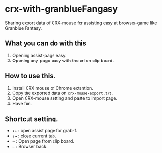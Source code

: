 # crx-with-granblueFangasy

Sharing export data of CRX-mouse for assisting easy at browser-game like Granblue Fantasy.

## What you can do with this
1. Opening assist-page easy.
2. Opening any-page easy with the url on clip board.

## How to use this.
1. Install CRX mouse of Chrome extention.
2. Copy the exported data on `crx-mouse-export.txt`.
3. Open CRX-mouse setting and paste to import page.
4. Have fun.

## Shortcut setting.
* `↓←` : open assist page for grab-f.
* `↓→` : close current tab.
* `→`  : Open page from clip board.
* `←`  : Browser back.
